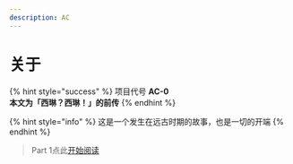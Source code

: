 ```yaml
---
description: AC
---
```


# 关于

{% hint style="success" %}
项目代号 **AC-0  
本文为「西琳？西琳！」的前传**
{% endhint %}

{% hint style="info" %}
这是一个发生在远古时期的故事，也是一切的开端
{% endhint %}

> Part 1点此[开始阅读](part1/)

